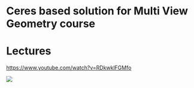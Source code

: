 # Ceres based solution for Multi View Geometry course

# Lectures 
https://www.youtube.com/watch?v=RDkwklFGMfo

![](https://raw.githubusercontent.com/michalpelka/rgbd_demo/main/readme/demo_s.gif)
